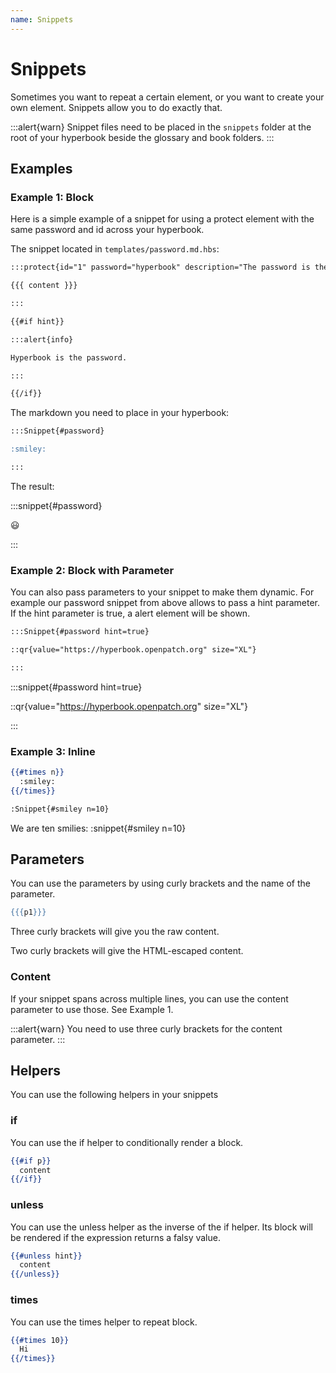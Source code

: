```yaml
---
name: Snippets
---
```


# Snippets

Sometimes you want to repeat a certain element, or you want to create
your own element. Snippets allow you to do exactly that.

:::alert{warn}
Snippet files need to be placed in the `snippets` folder at the root of
your hyperbook beside the glossary and book folders.
:::

## Examples

### Example 1: Block

Here is a simple example of a snippet for using a protect element with
the same password and id across your hyperbook.

The snippet located in `templates/password.md.hbs`:

```md
:::protect{id="1" password="hyperbook" description="The password is the name of this project."}

{{{ content }}}

:::

{{#if hint}}

:::alert{info}

Hyperbook is the password.

:::

{{/if}}
```

The markdown you need to place in your hyperbook:

```md
:::Snippet{#password}

:smiley:

:::
```

The result:

:::snippet{#password}

:smiley:

:::

### Example 2: Block with Parameter

You can also pass parameters to your snippet to make them dynamic. For
example our password snippet from above allows to pass a hint
parameter. If the hint parameter is true, a alert element will be shown.

```md
:::Snippet{#password hint=true}

::qr{value="https://hyperbook.openpatch.org" size="XL"}

:::
```

:::snippet{#password hint=true}

::qr{value="https://hyperbook.openpatch.org" size="XL"}

:::

### Example 3: Inline

```hbs
{{#times n}}
  :smiley:
{{/times}}
```

```md
:Snippet{#smiley n=10}
```

We are ten smilies: :snippet{#smiley n=10}

## Parameters

You can use the parameters by using curly brackets and the name of the
parameter.

```hbs
{{{p1}}}
```

Three curly brackets will give you the raw content.

Two curly brackets will give the HTML-escaped content.

### Content

If your snippet spans across multiple lines, you can use the content
parameter to use those. See Example 1.

:::alert{warn}
You need to use three curly brackets for the content parameter.
:::

## Helpers

You can use the following helpers in your snippets

### if

You can use the if helper to conditionally render a block.

```hbs
{{#if p}}
  content
{{/if}}
```

### unless

You can use the unless helper as the inverse of the if helper. Its block will be rendered if the expression returns a falsy value.

```hbs
{{#unless hint}}
  content
{{/unless}}
```

### times

You can use the times helper to repeat block.

```hbs
{{#times 10}}
  Hi
{{/times}}
```
